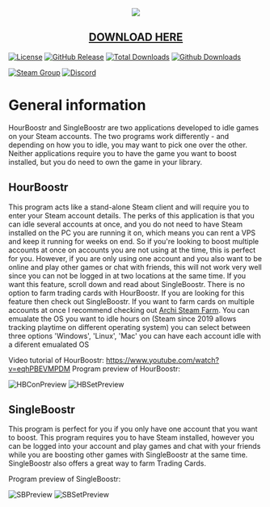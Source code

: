 <p align="center">
  <img src="https://i.imgur.com/1Py0CWT.png"/>
  <h2 align="center"><a href="https://github.com/Ni1kko/HourBoostr/releases">DOWNLOAD HERE</a></h2>
</p>

[![License](https://img.shields.io/github/license/Ni1kko/HourBoostr.svg?label=License&maxAge=86400)](./LICENSE)
[![GitHub Release](https://img.shields.io/github/release/Ni1kko/HourBoostr.svg?label=Latest&maxAge=60)](https://github.com/Ezzpify/HourBoostr/releases/latest)
[![Total Downloads](https://img.shields.io/badge/Total%20Downloads-84k-brightgreen.svg)](https://github.com/Ni1kko/HourBoostr/releases/latest)
[![Github Downloads](https://img.shields.io/github/downloads/Ni1kko/HourBoostr/latest/total.svg?label=Downloads%20for%20latest&maxAge=60)](https://github.com/Ni1kko/HourBoostr/releases/latest)

[![Steam Group](https://img.shields.io/badge/Steam-group-yellowgreen.svg)](https://steamcommunity.com/groups/FALL0X)
[![Discord](https://img.shields.io/badge/Discord-join-yellowgreen.svg)](https://discord.gg/W3qgHqNhax)

# General information

HourBoostr and SingleBoostr are two applications developed to idle games on your Steam accounts. The two programs work differently - and depending on how you to idle, you may want to pick one over the other. Neither applications require you to have the game you want to boost installed, but you do need to own the game in your library.

## HourBoostr

This program acts like a stand-alone Steam client and will require you to enter your Steam account details. The perks of this application is that you can idle several accounts at once, and you do not need to have Steam installed on the PC you are running it on, which means you can rent a VPS and keep it running for weeks on end. So if you're looking to boost multiple accounts at once on accounts you are not using at the time, this is perfect for you. However, if you are only using one account and you also want to be online and play other games or chat with friends, this will not work very well since you can not be logged in at two locations at the same time. If you want this feature, scroll down and read about SingleBoostr. There is no option to farm trading cards with HourBoostr. If you are looking for this feature then check out SingleBoostr. If you want to farm cards on multiple accounts at once I recommend checking out [Archi Steam Farm](https://github.com/JustArchi/ArchiSteamFarm). You can emualate the OS you want to idle hours on (Steam since 2019 allows tracking playtime on different operating system) you can select between three options 'Windows', 'Linux', 'Mac' you can have each account idle with a diferent emualated OS

Video tutorial of HourBoostr: https://www.youtube.com/watch?v=eqhPBEVMPDM
Program preview of HourBoostr: 

![HBConPreview](https://i.imgur.com/UqInzEF.png)
![HBSetPreview](https://i.imgur.com/sScBdnF.png)

## SingleBoostr

This program is perfect for you if you only have one account that you want to boost. This program requires you to have Steam installed, however you can be logged into your account and play games and chat with your friends while you are boosting other games with SingleBoostr at the same time. SingleBoostr also offers a great way to farm Trading Cards.

Program preview of SingleBoostr: 

![SBPreview](https://i.imgur.com/MomRdqQ.png)
![SBSetPreview](https://i.imgur.com/mPLkzB3.png)
